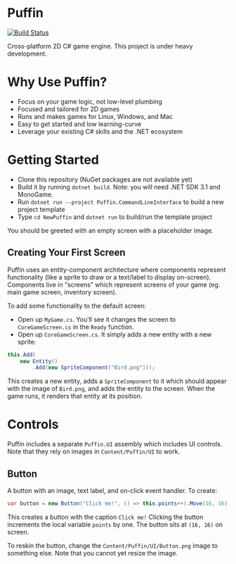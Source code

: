 # Puffin

[![Build Status](https://travis-ci.org/nightblade9/puffin.svg?branch=master)](https://travis-ci.org/nightblade9/puffin-engine)

Cross-platform 2D C# game engine. This project is under heavy development.

# Why Use Puffin?

- Focus on your game logic, not low-level plumbing
- Focused and tailored for 2D games
- Runs and makes games for Linux, Windows, and Mac
- Easy to get started and low learning-curve
- Leverage your existing C# skills and the .NET ecosystem

# Getting Started

- Clone this repository (NuGet packages are not available yet)
- Build it by running `dotnet build`. Note: you will need .NET SDK 3.1 and MonoGame.
- Run `dotnet run --project Puffin.CommandLineInterface` to build a new project template
- Type `cd NewPuffin` and `dotnet run` to build/run the template project

You should be greeted with an empty screen with a placeholder image.

## Creating Your First Screen

Puffin uses an entity-component architecture where components represent functionality (like a sprite to draw or a text/label to display on-screen). Components live in "screens" which represent screens of your game (eg. main game screen, inventory screen).

To add some functionality to the default screen:

- Open up `MyGame.cs`. You'll see it changes the screen to `CoreGameScreen.cs` in the `Ready` function.
- Open up `CoreGameScreen.cs`. It simply adds a new entity with a new sprite:

```csharp
this.Add(
    new Entity()
        .Add(new SpriteComponent("Bird.png")));
```

This creates a new entity, adds a `SpriteComponent` to it which should appear with the image of `Bird.png`, and adds the entity to the screen. When the game runs, it renders that entity at its position.

# Controls

Puffin includes a separate `Puffin.UI` assembly which includes UI controls. Note that they rely on images in `Content/Puffin/UI` to work.

## Button

A button with an image, text label, and on-click event handler. To create:

```csharp
var button = new Button("Click me!", () => this.points++).Move(16, 16);
```

This creates a button with the caption `Click me!` Clicking the button increments the local variable `points` by one. The button sits at `(16, 16)` on screen.

To reskin the button, change the `Content/Puffin/UI/Button.png` image to something else. Note that you cannot yet resize the image.
